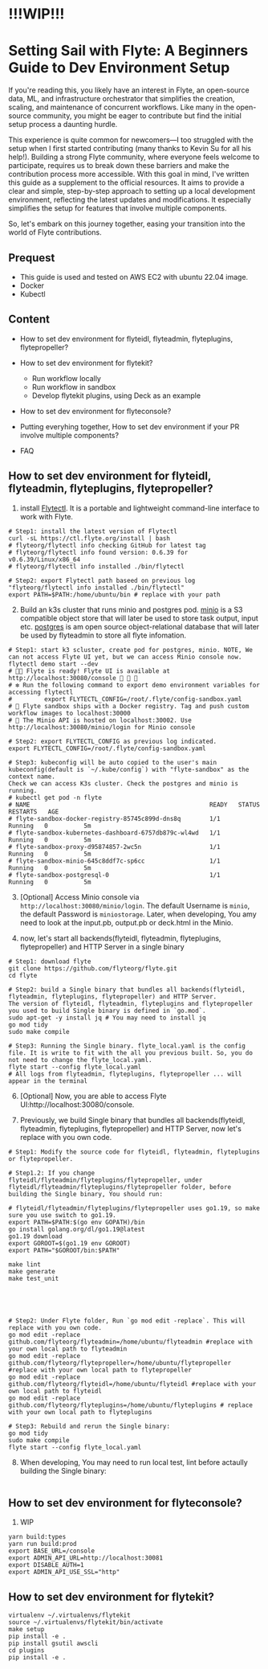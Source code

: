 # !!!WIP!!!


# Setting Sail with Flyte: A Beginners Guide to Dev Environment Setup

If you're reading this, you likely have an interest in Flyte, an open-source data, ML, and infrastructure orchestrator that simplifies the creation, scaling, and maintenance of concurrent workflows. Like many in the open-source community, you might be eager to contribute but find the initial setup process a daunting hurdle.

This experience is quite common for newcomers—I too struggled with the setup when I first started contributing (many thanks to Kevin Su for all his help!). Building a strong Flyte community, where everyone feels welcome to participate, requires us to break down these barriers and make the contribution process more accessible. With this goal in mind, I've written this guide as a supplement to the official resources. It aims to provide a clear and simple, step-by-step approach to setting up a local development environment, reflecting the latest updates and modifications. It especially simplifies the setup for features that involve multiple components.

So, let's embark on this journey together, easing your transition into the world of Flyte contributions.



## Prequest

- This guide is used and tested on AWS EC2 with ubuntu 22.04 image.
- Docker
- Kubectl

## Content
- How to set dev environment for flyteidl, flyteadmin, flyteplugins, flytepropeller?
 
- How to set dev environment for flytekit?
  - Run workflow locally
  - Run workflow in sandbox
  - Develop flytekit plugins, using Deck as an example
  
- How to set dev environment for flyteconsole?
  
- Putting everyhing together, How to set dev environment if your PR involve multiple components?
  
- FAQ

## How to set dev environment for flyteidl, flyteadmin, flyteplugins, flytepropeller?

1. install [Flytectl](https://github.com/flyteorg/flytectl). It is a portable and lightweight command-line interface to work with Flyte.
```shell
# Step1: install the latest version of Flytectl
curl -sL https://ctl.flyte.org/install | bash
# flyteorg/flytectl info checking GitHub for latest tag
# flyteorg/flytectl info found version: 0.6.39 for v0.6.39/Linux/x86_64
# flyteorg/flytectl info installed ./bin/flytectl

# Step2: export Flytectl path baseed on previous log "flyteorg/flytectl info installed ./bin/flytectl"
export PATH=$PATH:/home/ubuntu/bin # replace with your path
```

2. Build an k3s cluster that runs minio and postgres pod.
[minio](https://min.io/) is a S3 compatible object store that will later be used to store task output, input etc.
[postgres](https://www.postgresql.org/) is am open source object-relational database that will later be used by flyteadmin to store all flyte infomation.

```shell
# Step1: start k3 scluster, create pod for postgres, minio. NOTE, We can not access Flyte UI yet, but we can access Minio console now.
flytectl demo start --dev
# 👨‍💻 Flyte is ready! Flyte UI is available at http://localhost:30080/console 🚀 🚀 🎉 
# ❇️ Run the following command to export demo environment variables for accessing flytectl
#         export FLYTECTL_CONFIG=/root/.flyte/config-sandbox.yaml 
# 🐋 Flyte sandbox ships with a Docker registry. Tag and push custom workflow images to localhost:30000
# 📂 The Minio API is hosted on localhost:30002. Use http://localhost:30080/minio/login for Minio console

# Step2: export FLYTECTL_CONFIG as previous log indicated.
export FLYTECTL_CONFIG=/root/.flyte/config-sandbox.yaml 

# Step3: kubeconfig will be auto copied to the user's main kubeconfig(default is `~/.kube/config`) with "flyte-sandbox" as the context name.
Check we can access K3s cluster. Check the postgres and minio is running.
# kubectl get pod -n flyte
# NAME                                                  READY   STATUS    RESTARTS   AGE
# flyte-sandbox-docker-registry-85745c899d-dns8q        1/1     Running   0          5m
# flyte-sandbox-kubernetes-dashboard-6757db879c-wl4wd   1/1     Running   0          5m
# flyte-sandbox-proxy-d95874857-2wc5n                   1/1     Running   0          5m
# flyte-sandbox-minio-645c8ddf7c-sp6cc                  1/1     Running   0          5m
# flyte-sandbox-postgresql-0                            1/1     Running   0          5m
```

3. [Optional] Access Minio console via `http://localhost:30080/minio/login`.
The default Username is `minio`, the default Password is `miniostorage`.
Later, when developing, You amy need to look at the input.pb, output.pb or deck.html in the Minio.
 
5. now, let's start all backends(flyteidl, flyteadmin, flyteplugins, flytepropeller) and HTTP Server in a single binary 
```shell
# Step1: download flyte
git clone https://github.com/flyteorg/flyte.git
cd flyte

# Step2: build a Single binary that bundles all backends(flyteidl, flyteadmin, flyteplugins, flytepropeller) and HTTP Server.
The version of flyteidl, flyteadmin, flyteplugins and flytepropeller you used to build Single binary is defined in `go.mod`.
sudo apt-get -y install jq # You may need to install jq
go mod tidy
sudo make compile

# Step3: Running the Single binary. flyte_local.yaml is the config file. It is write to fit with the all you previous built. So, you do not need to change the flyte_local.yaml.
flyte start --config flyte_local.yaml
# All logs from flyteadmin, flyteplugins, flytepropeller ... will appear in the terminal
```

6. [Optional] Now, you are able to access Flyte UI:http://localhost:30080/console.
   
7. Previously, we build Single binary that bundles all backends(flyteidl, flyteadmin, flyteplugins, flytepropeller) and HTTP Server, now let's replace with you own code.
```shell
# Step1: Modify the source code for flyteidl, flyteadmin, flyteplugins or flytepropeller. 

# Step1.2: If you change flyteidl/flyteadmin/flyteplugins/flytepropeller, under flyteidl/flyteadmin/flyteplugins/flytepropeller folder, before building the Single binary, You should run:

# flyteidl/flyteadmin/flyteplugins/flytepropeller uses go1.19, so make sure you use switch to go1.19.
export PATH=$PATH:$(go env GOPATH)/bin
go install golang.org/dl/go1.19@latest
go1.19 download
export GOROOT=$(go1.19 env GOROOT)
export PATH="$GOROOT/bin:$PATH"

make lint
make generate
make test_unit





# Step2: Under Flyte folder, Run `go mod edit -replace`. This will replace with you own code. 
go mod edit -replace github.com/flyteorg/flyteadmin=/home/ubuntu/flyteadmin #replace with your own local path to flyteadmin
go mod edit -replace github.com/flyteorg/flytepropeller=/home/ubuntu/flytepropeller #replace with your own local path to flytepropeller
go mod edit -replace github.com/flyteorg/flyteidl=/home/ubuntu/flyteidl #replace with your own local path to flyteidl
go mod edit -replace github.com/flyteorg/flyteplugins=/home/ubuntu/flyteplugins # replace with your own local path to flyteplugins

# Step3: Rebuild and rerun the Single binary: 
go mod tidy
sudo make compile
flyte start --config flyte_local.yaml

```

8. When developing, You may need to run local test, lint before actaully building the Single binary:
```

```


## How to set dev environment for flyteconsole?

1. WIP
```shell
yarn build:types
yarn run build:prod
export BASE_URL=/console
export ADMIN_API_URL=http://localhost:30081
export DISABLE_AUTH=1
export ADMIN_API_USE_SSL="http"
```



## How to set dev environment for flytekit?


```shell
virtualenv ~/.virtualenvs/flytekit
source ~/.virtualenvs/flytekit/bin/activate
make setup
pip install -e .
pip install gsutil awscli
cd plugins
pip install -e .
```















